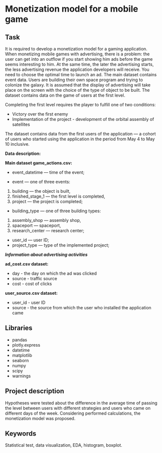 # Monetization model for a mobile game

## Task

It is required to develop a monetization model for a gaming application.
When monetizing mobile games with advertising, there is a problem: the user can get into an outflow if you start showing him ads before the game seems interesting to him. At the same time, the later the advertising starts, the less advertising revenue the application developers will receive.
You need to choose the optimal time to launch an ad.
The main dataset contains event data. Users are building their own space program and trying to colonize the galaxy. It is assumed that the display of advertising will take place on the screen with the choice of the type of object to be built.
The dataset contains data on the game of users at the first level.

Completing the first level requires the player to fulfill one of two conditions:

- Victory over the first enemy
- Implementation of the project - development of the orbital assembly of satellites

The dataset contains data from the first users of the application — a cohort of users who started using the application in the period from May 4 to May 10 inclusive.

**Data description:**

**Main dataset game_actions.csv:**

* event_datetime — time of the event;

* event — one of three events:
1. building — the object is built,
2. finished_stage_1 — the first level is completed,
3. project — the project is completed;

* building_type — one of three building types:
1. assembly_shop — assembly shop,
2. spaceport — spaceport,
3. research_center — research center;

* user_id — user ID;
* project_type — type of the implemented project;

***Information about advertising activities***

**ad_cost.csv dataset:**

* day - the day on which the ad was clicked
* source - traffic source
* cost - cost of clicks

**user_source.csv dataset:**

* user_id - user ID
* source - the source from which the user who installed the application came

## Libraries

- pandas
- plotly.express
- datetime
- matplotlib
- seaborn
- numpy
- scipy
- warnings

## Project description

Hypotheses were tested about the difference in the average time of passing the level between users with different strategies and users who came on different days of the week. Considering performed calculations, the monetization model was proposed.

## Keywords

Statistical test, data visualization, EDA, histogram, boxplot.
